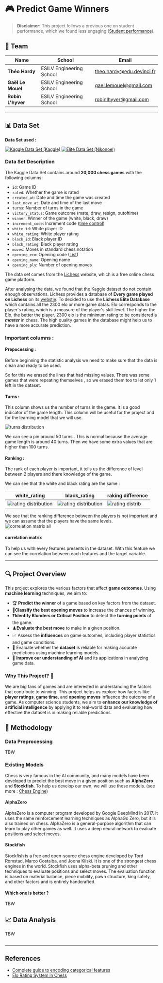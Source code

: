 # 🎮 Predict Game Winners
> **Disclaimer:** This project follows a previous one on student performance, which we found less engaging ([Student performance](Data%20Analysis)).

## 👥 Team

| Name             | School                   | Email                        |
|------------------|--------------------------|------------------------------|
| **Théo Hardy**    | ESILV Engineering School | theo.hardy@edu.devinci.fr     |
| **Gaël Le Mouel** | ESILV Engineering School | gael.lemouel@gmail.com        |
| **Robin L'hyver** | ESILV Engineering School | robinlhyver@gmail.com         |

---

## 📊 Data Set

**Data Set used :**

[![Kaggle Data Set (Kaggle)](https://img.shields.io/badge/Kaggle%20Data%20Set-Kaggle-blue?style=flat-square)](https://www.kaggle.com/datasets/datasnaek/chess/data)
[![Elite Data Set (Nikonoel)](https://img.shields.io/badge/Elile%20Data%20Set-Nikonoel-blue?style=flat-square)](https://database.nikonoel.fr/)


### Data Set Description

The Kaggle Data Set contains around **20,000 chess games** with the following columns:
- `id`: Game ID
- `rated`: Whether the game is rated
- `created_at`: Date and time the game was created
- `last_move_at`: Date and time of the last move
- `turns`: Number of turns in the game
- `victory_status`: Game outcome (mate, draw, resign, outoftime)
- `winner`: Winner of the game (white, black, draw)
- `increment_code`: Increment code ([time control](https://www.chess.com/terms/chess-time-controls))
- `white_id`: White player ID
- `white_rating`: White player rating
- `black_id`: Black player ID
- `black_rating`: Black player rating
- `moves`: Moves in standard chess notation 
- `opening_eco`: Opening code ([List](https://www.365chess.com/eco.php))
- `opening_name`: Opening name
- `opening_ply`: Number of opening moves

The data set comes from the [Lichess](https://lichess.org/) website, which is a free online chess game platform.

After analysing the data, we found that the Kaggle dataset do not contain enough observations.
Lichess provides a database of **Every game played on Lichess** on its [webstie](https://database.lichess.org/).
To decided to use the **Lichess Elite Database** which contains all the 2300 elo or more game datas. 
Elo corresponds to the player's rating, which is a measure of the player's skill level. The higher the Elo, the better the player.
2300 elo is the minimum rating to be considered a ***master*** in chess. 
The high quality games in the database might help us to have a more accurate prediction.


### Important columns : 

#### Prepocessing :

Before beginning the statistic analysis we need to make sure that the data is clean and ready to be used.

So for this we erased the lines that had missing values. There was some games that were repeating themselves , so we erased them too to let only 1 left in the dataset.

#### Turns : 

This column shows us the number of turns in the game. It is a good indicator of the game length. This column will be useful for the project and for the learning model that we will use.

![turns distribution](/images/turns_distribution.png)

We can see a pin around 50 turns . This is normal because the average game length is around 40 turns. Then we have some extra values that are higher than 100 turns. 


#### Ranking : 

The rank of each player is important, it tells us the difference of level between 2 players and there knowledge of the game.

We can see that the white and black rating are the same :

| white_rating | black_rating | raking difference |
|--------------|--------------|-------------------|
![rating distribution](/images/white_rating.png)|![rating distribution](/images/black_rating.png)|![rating distrib](/images/rating_difference.png)

We see that the ranking difference between the players is not important and we can assume that the players have the same levels.
![correlation matrix all](/images/correlation_all.png)



#### correlation matrix

To help us with every features presents in the dataset. With this feature we can see the correlation between each features and the target variable.


---

## 🔍 Project Overview

This project explores the various factors that affect **game outcomes**. Using **machine learning** techniques, we aim to:

- 🏆 **Predict the winner** of a game based on key factors from the dataset.
- 🏅**Classify the best opening moves** to increase the chances of winning.
- ❓**Identify Blunders or Critical Position** to detect the **turning points** of the game.
- ♟️**Evaluate the best move** to make in a given position.
- 📈 Assess the **influences** on game outcomes, including player statistics and game conditions.
- 🤖 Evaluate whether the **dataset** is reliable for making accurate predictions using machine learning models.
- 🚀 **Improve our understanding of AI** and its applications in analyzing game data.

### Why This Project? 🎯

We are big fans of games and are interested in understanding the factors that contribute to winning. This project helps us explore how factors like **player ratings**, **game time**, and **opening moves** influence the outcome of a game.
As computer science students, we aim to **enhance our knowledge of artificial intelligence** by applying it to real-world data and evaluating how effective the dataset is in making reliable predictions.

## 🔬 Methodology
### Data Preprocessing
TBW

### Existing Models

Chess is very famous in the AI community, and many models have been developed to predict the best move in a given position such as **AlphaZero** and **Stockfish**. To help us develop our own, we will use these models. (see more : [Chess Engine](Chess_Project/Chess%20Engine))

#### AlphaZero

AlphaZero is a computer program developed by Google DeepMind in 2017. It uses the same reinforcement learning techniques as AlphaGo Zero, but it is also trained on chess. AlphaZero is a general-purpose algorithm that can learn to play other games as well. It uses a deep neural network to evaluate positions and select moves.

#### Stockfish

Stockfish is a free and open-source chess engine developed by Tord Romstad, Marco Costalba, and Joona Kiiski. It is one of the strongest chess engines in the world. Stockfish uses alpha-beta pruning and other techniques to evaluate positions and select moves. The evaluation function is based on material balance, piece mobility, pawn structure, king safety, and other factors and is entirely handcrafted.

#### Which one is better ?

TBW

## 📈 Data Analysis
TBW

##

---

## References
- [Complete guide to encoding categorical features](https://kantschants.com/complete-guide-to-encoding-categorical-features)
- [Elo Rating System in Chess](https://www.chess.com/terms/elo-rating-chess)